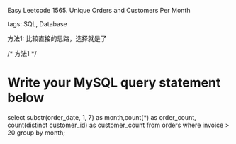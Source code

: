 

Easy Leetcode 1565. Unique Orders and Customers Per Month

tags: SQL, Database

方法1: 比较直接的思路，选择就是了

/*
方法1
*/
# Write your MySQL query statement below
select substr(order_date, 1, 7) as month,count(*) as order_count, count(distinct customer_id) as customer_count
from orders where invoice > 20
group by month;
